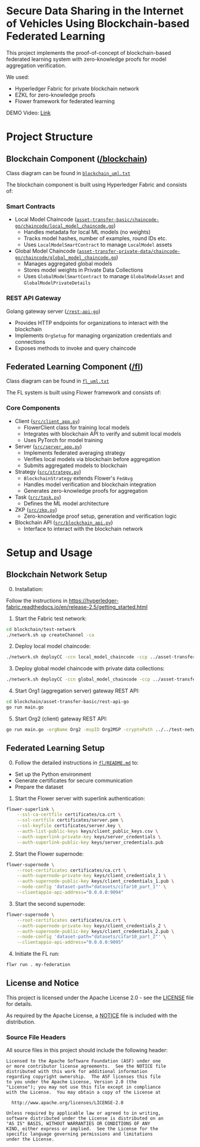 # Secure Data Sharing in the Internet of Vehicles Using Blockchain-based Federated Learning

This project implements the proof-of-concept of blockchain-based federated learning system with zero-knowledge proofs for model aggregation verification.

We used:
- Hyperledger Fabric for private blockchain network
- EZKL for zero-knowledge proofs
- Flower framework for federated learning

DEMO Video: [Link](https://www.youtube.com/watch?v=RxbJgq6MiQE)

# Project Structure

## Blockchain Component ([/blockchain](/blockchain))

Class diagram can be found in [`blockchain_uml.txt`](blockchain_uml.txt)

The blockchain component is built using Hyperledger Fabric and consists of:

### Smart Contracts

- Local Model Chaincode ([`asset-transfer-basic/chaincode-go/chaincode/local_model_chaincode.go`](/blockchain/asset-transfer-basic/chaincode-go/chaincode/local_model_chaincode.go))
  - Handles metadata for local ML models (no weights)
  - Tracks model hashes, number of examples, round IDs etc.
  - Uses `LocalModelSmartContract` to manage `LocalModel` assets
- Global Model Chaincode ([`asset-transfer-private-data/chaincode-go/chaincode/global_model_chaincode.go`](/blockchain/asset-transfer-private-data/chaincode-go/chaincode/global_model_chaincode.go))
  - Manages aggregated global models
  - Stores model weights in Private Data Collections
  - Uses `GlobalModelSmartContract` to manage `GlobalModelAsset` and `GlobalModelPrivateDetails`


### REST API Gateway

Golang gateway server ([`/rest-api-go`](/blockchain/asset-transfer-basic/rest-api-go))
  - Provides HTTP endpoints for organizations to interact with the blockchain
  - Implements `OrgSetup` for managing organization credentials and connections
  - Exposes methods to invoke and query chaincode

## Federated Learning Component ([/fl](/fl))

Class diagram can be found in [`fl_uml.txt`](/fl_uml.txt)

The FL system is built using Flower framework and consists of:

### Core Components

- Client ([`src/client_app.py`](/fl/src/client_app.py))
  - FlowerClient class for training local models
  - Integrates with blockchain API to verify and submit local models
  - Uses PyTorch for model training
- Server ([`src/server_app.py`](/fl/src/server_app.py))
  - Implements federated averaging strategy
  - Verifies local models via blockchain before aggregation
  - Submits aggregated models to blockchain
- Strategy ([`src/strategy.py`](/fl/src/strategy.py))
  - `BlockchainStrategy` extends Flower's `FedAvg`
  - Handles model verification and blockchain integration
  - Generates zero-knowledge proofs for aggregation
- Task ([`src/task.py`](/fl/src/task.py))
  - Defines the ML model architecture
- ZKP ([`src/zkp.py`](/fl/src/zkp.py))
  - Zero-knowledge proof setup, generation and verification logic
- Blockchain API ([`src/blockchain_api.py`](/fl/src/blockchain_api.py))
  - Interface to interact with the blockchain network


# Setup and Usage
## Blockchain Network Setup

0. Installation:

Follow the instructions in https://hyperledger-fabric.readthedocs.io/en/release-2.5/getting_started.html

1. Start the Fabric test network:
```bash
cd blockchain/test-network
./network.sh up createChannel -ca
```

2. Deploy local model chaincode:
```bash
./network.sh deployCC -ccn local_model_chaincode -ccp ../asset-transfer-basic/chaincode-go -ccl go -ccep "OR('Org2MSP.peer')" -ccv 1.0
```

3. Deploy global model chaincode with private data collections:
```bash
./network.sh deployCC -ccn global_model_chaincode -ccp ../asset-transfer-private-data/chaincode-go/ -ccl go -ccep "OR('Org1MSP.member')" -cccg ../asset-transfer-private-data/chaincode-go/collections_config.json -ccv 2.0
```

4. Start Org1 (aggregation server) gateway REST API:
```bash
cd blockchain/asset-transfer-basic/rest-api-go
go run main.go
```

5. Start Org2 (client) gateway REST API:
```bash
go run main.go -orgName Org2 -mspID Org2MSP -cryptoPath ../../test-network/organizations/peerOrganizations/org2.example.com -peerEndpoint localhost:9051 -gatewayPeer peer0.org2.example.com -port 3001
```

## Federated Learning Setup

0. Follow the detailed instructions in [`fl/README.md`](/fl/README.md) to:
- Set up the Python environment
- Generate certificates for secure communication
- Prepare the dataset


1. Start the Flower server with superlink authentication:
```bash
flower-superlink \
    --ssl-ca-certfile certificates/ca.crt \
    --ssl-certfile certificates/server.pem \
    --ssl-keyfile certificates/server.key \
    --auth-list-public-keys keys/client_public_keys.csv \
    --auth-superlink-private-key keys/server_credentials \
    --auth-superlink-public-key keys/server_credentials.pub
```

2. Start the Flower supernode:
```bash 
flower-supernode \
    --root-certificates certificates/ca.crt \
    --auth-supernode-private-key keys/client_credentials_1 \
    --auth-supernode-public-key keys/client_credentials_1.pub \
    --node-config 'dataset-path="datasets/cifar10_part_1"' \
    --clientappio-api-address="0.0.0.0:9094"
```

3. Start the second supernode:
```bash 
flower-supernode \
    --root-certificates certificates/ca.crt \
    --auth-supernode-private-key keys/client_credentials_2 \
    --auth-supernode-public-key keys/client_credentials_2.pub \
    --node-config 'dataset-path="datasets/cifar10_part_2"' \
    --clientappio-api-address="0.0.0.0:9095"
```

4. Initiate the FL run:
```bash
flwr run . my-federation
```

## License and Notice

This project is licensed under the Apache License 2.0 - see the [LICENSE](LICENSE) file for details.

As required by the Apache License, a [NOTICE](NOTICE) file is included with the distribution.

### Source File Headers

All source files in this project should include the following header:

```
Licensed to the Apache Software Foundation (ASF) under one
or more contributor license agreements.  See the NOTICE file
distributed with this work for additional information
regarding copyright ownership.  The ASF licenses this file
to you under the Apache License, Version 2.0 (the
"License"); you may not use this file except in compliance
with the License.  You may obtain a copy of the License at

  http://www.apache.org/licenses/LICENSE-2.0

Unless required by applicable law or agreed to in writing,
software distributed under the License is distributed on an
"AS IS" BASIS, WITHOUT WARRANTIES OR CONDITIONS OF ANY
KIND, either express or implied.  See the License for the
specific language governing permissions and limitations
under the License.
```

